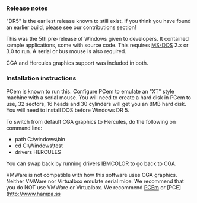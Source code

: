 ### Release notes

"DR5" is the earliest release known to still exist. If you think you have found an earlier build, please see our contributions section!

This was the 5th pre-release of Windows given to developers. It contained sample applications, some with source code. This requires [MS-DOS](/product/ms-dos) 2.x or 3.0 to run. A serial or bus mouse is also required.

CGA and Hercules graphics support was included in both.

### Installation instructions

PCem is known to run this. Configure PCem to emulate an "XT" style machine with a serial mouse. You will need to create a hard disk in PCem to use, 32 sectors, 16 heads and 30 cylinders will get you an 8MB hard disk. You will need to install DOS before Windows DR 5.

To switch from default CGA graphics to Hercules, do the following on command line:

*   path C:\\windows\\bin
*   cd C:\\Windows\\test
*   drivers HERCULES

You can swap back by running drivers IBMCOLOR to go back to CGA.

VMWare is not compatible with how this software uses CGA graphics. Neither VMWare nor Virtualbox emulate serial mice. We recommend that you do NOT use VMWare or Virtualbox. We recommend [PCEm](http://pcem-emulator.co.uk/) or [PCE](http://www.hampa.ss